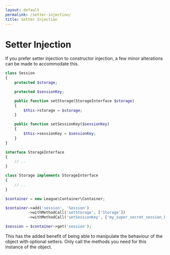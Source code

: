 ```yaml
---
layout: default
permalink: /setter-injection/
title: Setter Injection
---
```


# Setter Injection

If you prefer setter injection to constructor injection, a few minor alterations can be made to accommodate this.

~~~ php
class Session
{
    protected $storage;

    protected $sessionKey;

    public function setStorage(StorageInterface $storage)
    {
        $this->storage = $storage;
    }

    public function setSessionKey($sessionKey)
    {
        $this->sessionKey = $sessionKey;
    }
}

interface StorageInterface
{
    // ..
}

class Storage implements StorageInterface
{
    // ..
}

$container = new League\Container\Container;

$container->add('session', 'Session')
          ->withMethodCall('setStorage', ['Storage'])
          ->withMethodCall('setSessionKey', ['my_super_secret_session_key']);

$session = $container->get('session');
~~~

This has the added benefit of being able to manipulate the behaviour of the object with optional setters. Only call the methods you need for this instance of the object.
